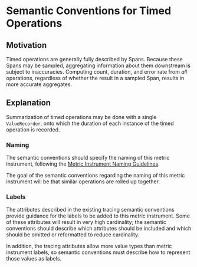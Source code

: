 # Semantic Conventions for Timed Operations

## Motivation

Timed operations are generally fully described by Spans. Because these Spans may be
sampled, aggregating information about them downstream is subject to inaccuracies.
Computing count, duration, and error rate from _all_ operations, regardless of whether
the result in a sampled Span, results in more accurate aggregates.

## Explanation

Summarization of timed operations may be done with a single `ValueRecorder`, onto which
the duration of each instance of the timed operation is recorded.

### Naming

The semantic conventions should specify the naming of this metric instrument, following
the [Metric Instrument Naming Guidelines](./0108-naming-guidelines.md#guidelines).

The goal of the semantic conventions regarding the naming of this metric instrument will
be that similar operations are rolled up together.

### Labels

The attributes described in the existing tracing semantic conventions provide guidance
for the labels to be added to this metric instrument. Some of these attributes will
result in very high cardinality; the semantic conventions should describe which attributes
should be included and which should be omitted or reformatted to reduce cardinality.

In addition, the tracing attributes allow more value types than metric instrument labels,
so semantic conventions must describe how to represent those values as labels.
